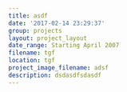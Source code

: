 ```yaml
---
title: asdf
date: '2017-02-14 23:29:37'
group: projects
layout: project_layout
date_range: Starting April 2007
filename: tgf
location: tgf
project_image_filename: adsf
description: dsdasdfsdasdf
---
```


